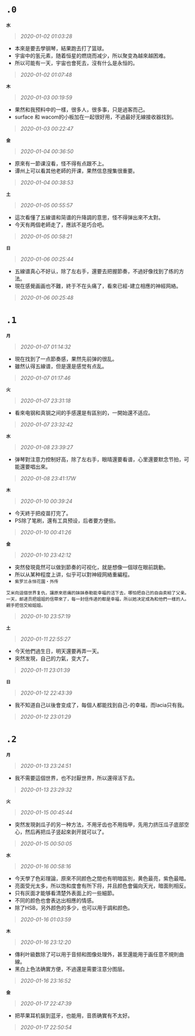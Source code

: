 **`.0`**
========
**`水`**
>*2020-01-02 01:03:28*
- 本來是要去學钢琴，結果跑去打了篮球。
- 宇宙中的氢元素，随着恒星的燃烧而减少，所以聚变為越來越困难。
- 所以可能有一天，宇宙也會死去，沒有什么是永恒的。
>*2020-01-02 01:07:48*

**`木`**
>*2020-01-03 00:19:59*
- 果然和我预料中的一樣，很多人，很多事，只是過客而己。
- surface 和 wacom的小板加在一起很好用，不過最好无線接收器找到。
>*2020-01-03 00:22:47*

**`金`**
>*2020-01-04 00:36:50*
- 原來有一節课沒看，怪不得有点跟不上。
- 谭州上可以看其他老師的开课，果然信息搜集很重要。
>*2020-01-04 00:38:53*

**`土`**
>*2020-01-05 00:55:57*
- 這次看懂了五線谱和简谱的升降調的意思，怪不得弹出來不太對。
- 今天有两個老師走了，應該不是巧合吧。
>*2020-01-05 00:58:21*

**`日`**
>*2020-01-06 00:25:44*
- 五線谱真心不好认，除了左右手，還要去把握節奏，不過好像找到了练的方法。
- 現在感覺画画也不難，終于不在头痛了，看來已經-建立相應的神經网絡。
>*2020-01-06 00:25:48*

**`.1`**
========
**`月`**
>*2020-01-07 01:14:32*
- 現在找到了一点節奏感，果然先前弹的很乱。
- 雖然认得五線谱，但是還是感觉有点乱。
>*2020-01-07 01:17:46*

**`火`**
>*2020-01-07 23:31:18*
- 看來电钢和真钢之间的手感還是有區别的，一開始還不适应。
>*2020-01-07 23:32:42*

**`水`**
>*2020-01-08 23:39:27*
- 弹琴對注意力控制好高，除了左右手，眼晴還要看谱，心里還要默念节拍，可能還要唱出來。
>*2020-01-08 23:41:17W*

**`木`**
>*2020-01-10 00:39:24*
- 今天終于把疫苗打完了。
- PS除了笔刷，還有工具预设，后者要方便些。
>*2020-01-10 00:41:26*

**`金`**
>*2020-01-10 23:42:12*
- 突然發現竟然可以做到節奏的可视化，就是想像一個球在眼前跳動。
- 所以从某种程度上讲，似乎可以對神絰网絡重編程。
- `紫罗兰永恒花園・外传`
```
艾米向這個世界复仇，讓原來悲痛的妹妹泰勒能幸福的活下去，哪怕把自己的自由卖給了父亲。
一天，邮递员把姐姐的信帶來了，每一封信传递的都是幸福，所以她决定成為和他們一樣的人。
親手把信交給姐姐。
```
>*2020-01-10 23:57:19*

**`土`**
>*2020-01-11 22:55:27*
- 今天他們過生日，明天還要再弄一天。
- 突然发現，自己的力氣，变大了。
>*2020-01-11 23:01:39*

**`日`**
>*2020-01-12 22:43:39*
- 我不知道自己以後會变成了，每個人都能找到自己-的幸福，而lacia只有我。
>*2020-01-12 23:01:29*

**`.2`**
========
**`月`**
>*2020-01-13 23:24:51*
- 我不需要這個世界，也不討厭世界，所以還得活下去。
>*2020-01-13 23:29:32*

**`火`**
>*2020-01-15 00:45:44*
- 突然发現剥瓜子的另一种方法，不用牙齿也不用指甲，先用力挤压瓜子底部空心，然后再把瓜子竖起來剥开就可以了。
>*2020-01-15 00:50:05*

**`水`**
>*2020-01-16 00:58:16*
- 今天學了色彩理論，原來不同颜色之間也有明暗區別，黄色最亮，紫色最暗。
- 亮面受光太多，所以饱和度會有所下将，并且颜色會偏向天光，暗面則相反。
- 只有灰面才能够看清楚外表面上的一些細節。
- 不同的颜色也會表达出相應的情感。
- 除了HSB，另外颜色的多少，也可以用于調和颜色。
>*2020-01-16 01:03:59*

**`木`**
>*2020-01-16 23:12:20*
- 傳利叶級数除了可以用于音频和图像处理外，甚至還能用于画任意不規則曲線。
- 黑白上色法确實方便，不過還是需要注意分图层。
>*2020-01-16 23:16:52*

**`金`**
>*2020-01-17 22:47:39*
- 把苹果耳机裝到蓝牙，也能用，音质确實有不太好。
>*2020-01-17 22:50:54*